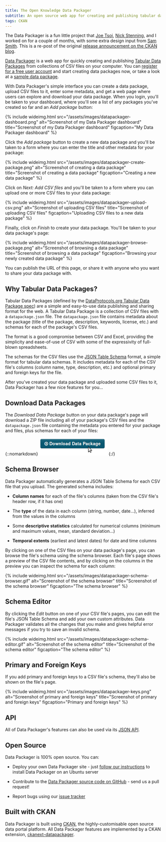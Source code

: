 ```yaml
---
title: The Open Knowledge Data Packager
subtitle: An open source web app for creating and publishing tabular data packages.
tags: CKAN
---
```



<p class="attention-grabber">The Data Packager is a fun little project that
<a href="https://github.com/joetsoi">Joe Tsoi</a>,
<a href="https://whiteink.com/">Nick Stenning</a>,
and I worked on for a couple of months, with some extra design input from
<a href="http://www.mintcanary.com/">Sam Smith</a>. This is a re-post of the original
<a href="http://ckan.org/2014/06/09/the-open-knowledge-data-packager/">release announcement on the CKAN blog</a>.</p>

[Data Packager](http://ckan.org/2014/06/09/the-open-knowledge-data-packager/)
is a web app for quickly creating and publishing
[Tabular Data Packages](http://dataprotocols.org/tabular-data-package/) from
collections of CSV files on your computer. You can
[register for a free user account](http://datapackager.okfn.org/user/register)
and start creating data packages now, or take a look at a
[sample data package](http://datapackager.okfn.org/package/my-first-tabular-data-package).

With Data Packager's simple interface you can create a data package, upload 
CSV files to it, enter some metadata, and get a web page where users can
explore and download your data package. When you login, you'll be taken to
your dashboard, where you'll see a list of any packages you've created so far
and an _Add package_ button:

{% include wideimg.html src="/assets/images/datapackager-dashboard.png" alt="Screenshot of my Data Packager dashboard" title="Screenshot of my Data Packager dashboard" figcaption="My Data Packager dashboard" %}

Click the _Add package_ button to create a new data package and you'll be taken
to a form where you can enter the title and other metadata for your package:

{% include wideimg.html src="/assets/images/datapackager-create-package.png" alt="Screenshot of creating a data package" title="Screenshot of creating a data package" figcaption="Creating a new data package" %}

Click on _Next: Add CSV files_ and you'll be taken to a form where you
can upload one or more CSV files to your data package:

{% include wideimg.html src="/assets/images/datapackager-upload-csv.png" alt="Screenshot of uploading CSV files" title="Screenshot of uploading CSV files" figcaption="Uploading CSV files to a new data package" %}

Finally, click on _Finish_ to create your data package. You'll be taken to your
data package's page:

{% include wideimg.html src="/assets/images/datapackager-browse-package.png" alt="Screenshot of browsing a data package" title="Screenshot of browsing a data package" figcaption="Browsing your newly created data package" %}

You can publish the URL of this page, or share it with anyone who you want to
share your data package with.

## Why Tabular Data Packages?

Tabular Data Packages (defined by the
[DataProtocols.org Tabular Data Package spec](http://dataprotocols.org/tabular-data-package/))
are a simple and easy-to-use data publishing and sharing format for the web.
A Tabular Data Package is
a collection of CSV files with a `datapackage.json` file.
The `datapackage.json` file contains metadata about the package (title of the
package, description, keywords, license, etc.) and schemas for each of the
package's CSV files.

The format is a good compromise between CSV and Excel, providing the simplicity
and ease-of-use of CSV with some of the expressivity of full-blown
spreadsheets.

The schemas for the CSV files use the
[JSON Table Schema](http://dataprotocols.org/json-table-schema/) format,
a simple format for tabular data schemas. It
includes metadata for each of the CSV file's columns (column name, type,
description, etc.) and optional primary and foreign keys for the file.


After you've created your data package and uploaded some CSV files to it,
Data Packager has a few nice features for you...


## Download Data Packages

The *Download Data Package* button on your data package's page will download
a ZIP file including all of your package's CSV files and the `datapackage.json`
file containing the metadata you entered for your package and files, plus schemas
for each of your files:

{::nomarkdown}
<img style="box-shadow: none;" src="/assets/images/datapackager-download.png"
     alt="Screenshot of Download Data Package button">
{:/}


## Schema Browser

Data Packager automatically generates a JSON Table Schema for each CSV file
that you upload. The generated schema includes:

* **Column names** for each of the file's columns (taken from the CSV file's
  header row, if it has one)

* The **type** of the data in each column (string, number, date...), inferred
  from the values in the columns

* Some **descriptive statistics** calculated for numerical columns
  (minimum and maximum values, mean, standard deviation...)

* **Temporal extents** (earliest and latest dates) for date and time columns

By clicking on one of the CSV files on your data package's page, you can browse
the file's schema using the schema browser. Each file's page shows a preview
of the CSV file contents, and by clicking on the columns in the preview you
can inspect the schema for each column:

{% include wideimg.html src="/assets/images/datapackager-schema-browser.gif" alt="Screenshot of the schema browser" title="Screenshot of the schema browser" figcaption="The schema browser" %}

## Schema Editor

By clicking the *Edit* button on one of your CSV file's pages, you can edit the
file's JSON Table Schema and add your own custom attributes.
Data Packager validates all the changes that you make and gives helpful error
messages if you try to save an invalid schema.

{% include wideimg.html src="/assets/images/datapackager-schema-editor.gif" alt="Screenshot of the schema editor" title="Screenshot of the schema editor" figcaption="The schema editor" %}

## Primary and Foreign Keys

If you add primary and foreign keys to a CSV file's schema, they'll also be
shown on the file's page.

{% include wideimg.html src="/assets/images/datapackager-keys.png" alt="Screenshot of primary and foreign keys" title="Screenshot of primary and foreign keys" figcaption="Primary and foreign keys" %}

## API

All of Data Packager's features can also be used via its
[JSON API](http://datapackager.okfn.org/api).


## Open Source

Data Packager is 100% open source. You can:

* Deploy your own Data Packager site - just
  [follow our instructions](https://github.com/okfn/datapackager) to install
  Data Packager on an Ubuntu server

* Contribute to the [Data Packager source code on GitHub](https://github.com/ckan/ckanext-datapackager) - send us a pull request!

* Report bugs using our [issue tracker](https://github.com/ckan/ckanext-datapackager/issues)


## Built with CKAN

Data Packager is built using [CKAN](http://ckan.org/), the highly-customisable
open source data portal platform. All Data Packager features are implemented
by a CKAN extension,
[ckanext-datapackager](https://github.com/ckan/ckanext-datapackager).
